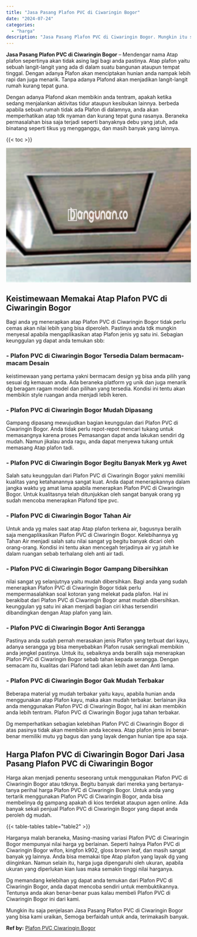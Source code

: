```yaml
---
title: "Jasa Pasang Plafon PVC di Ciwaringin Bogor"
date: "2024-07-24"
categories: 
  - "harga"
description: "Jasa Pasang Plafon PVC di Ciwaringin Bogor. Mungkin itu saja penjelasan Jasa Pasang Plafon PVC di Ciwaringin Bogor yang bisa kami uraikan, Semoga berfaidah u..."
---
```


**Jasa Pasang Plafon PVC di Ciwaringin Bogor** – Mendengar nama Atap plafon sepertinya akan tidak asing lagi bagi anda pastinya. Atap plafon yaitu sebuah langit-langit yang ada di dalam suatu bangunan ataupun tempat tinggal. Dengan adanya Plafon akan menciptakan hunian anda nampak lebih rapi dan juga menarik. Tanpa adanya Plafond akan menjadikan langit-langit rumah kurang tepat guna.

Dengan adanya Plafond akan membikin anda tentram, apakah ketika sedang menjalankan aktivitas tidur ataupun kesibukan lainnya. berbeda apabila sebuah rumah tidak ada Plafon di dalamnya, anda akan memperhatikan atap tdk nyaman dan kurang tepat guna rasanya. Beraneka permasalahan bisa saja terjadi seperti banyaknya debu yang jatuh, ada binatang seperti tikus yg mengganggu, dan masih banyak yang lainnya.

{{< toc >}}

![Jasa Pasang Plafon PVC di Ciwaringin Bogor](/images/flafond-pvc-murah14.png)

## Keistimewaan Memakai Atap Plafon PVC di Ciwaringin Bogor

Bagi anda yg menerapkan atap Plafon PVC di Ciwaringin Bogor tidak perlu cemas akan nilai lebih yang bisa diperoleh. Pastinya anda tdk mungkin menyesal apabila mengaplikasikan atap Plafon jenis yg satu ini. Sebagian keunggulan yg dapat anda temukan sbb:

### \- Plafon PVC di Ciwaringin Bogor Tersedia Dalam bermacam-macam Desain

keistimewaan yang pertama yakni bermacam design yg bisa anda pilih yang sesuai dg kemauan anda. Ada beraneka platform yg unik dan juga menarik dg beragam ragam model dan pilihan yang tersedia. Kondisi ini tentu akan membikin style ruangan anda menjadi lebih keren.

### \- Plafon PVC di Ciwaringin Bogor Mudah Dipasang

Gampang dipasang mewujudkan bagian keunggulan dari Plafon PVC di Ciwaringin Bogor. Anda tidak perlu repot-repot mencari tukang untuk memasangnya karena proses Pemasangan dapat anda lakukan sendiri dg mudah. Namun jikalau anda ragu, anda dapat menyewa tukang untuk memasang Atap plafon tadi.

### \- Plafon PVC di Ciwaringin Bogor Begitu Banyak Merk yg Awet

Salah satu keunggulan dari Plafon PVC di Ciwaringin Bogor yakni memiliki kualitas yang ketahanannya sangat kuat. Anda dapat menerapkannya dalam jangka waktu yg amat lama apabila menerapkan Plafon PVC di Ciwaringin Bogor. Untuk kualitasnya telah ditunjukkan oleh sangat banyak orang yg sudah mencoba menerapkan Plafond tipe pvc.

### \- Plafon PVC di Ciwaringin Bogor Tahan Air

Untuk anda yg males saat atap Atap plafon terkena air, bagusnya beralih saja mengaplikasikan Plafon PVC di Ciwaringin Bogor. Kelebihannya yg Tahan Air menjadi salah satu nilai sangat yg begitu banyak dicari oleh orang-orang. Kondisi ini tentu akan mencegah terjadinya air yg jatuh ke dalam ruangan sebab terhalang oleh anti air tadi.

### \- Plafon PVC di Ciwaringin Bogor Gampang Dibersihkan

nilai sangat yg selanjutnya yaitu mudah dibersihkan. Bagi anda yang sudah menerapkan Plafon PVC di Ciwaringin Bogor tidak perlu mempermasalahkan soal kotoran yang melekat pada plafon. Hal ini berakibat dari Plafon PVC di Ciwaringin Bogor amat mudah dibersihkan. keunggulan yg satu ini akan menjadi bagian ciri khas tersendiri dibandingkan dengan Atap plafon yang lain.

### \- Plafon PVC di Ciwaringin Bogor Anti Serangga

Pastinya anda sudah pernah merasakan jenis Plafon yang terbuat dari kayu, adanya serangga yg bisa menyebabkan Plafon rusak seringkali membikin anda jengkel pastinya. Untuk itu, sebaiknya anda beralih saja menerapkan Plafon PVC di Ciwaringin Bogor sebab tahan kepada serangga. Dengan semacam itu, kualitas dari Plafond tadi akan lebih awet dan Anti lama.

### \- Plafon PVC di Ciwaringin Bogor Gak Mudah Terbakar

Beberapa material yg mudah terbakar yaitu kayu, apabila hunian anda menggunakan atap Plafon kayu, maka akan mudah terbakar. berlainan jika anda menggunakan Plafon PVC di Ciwaringin Bogor, hal ini akan membikin anda lebih tentram. Plafon PVC di Ciwaringin Bogor juga tahan terbakar.

Dg memperhatikan sebagian kelebihan Plafon PVC di Ciwaringin Bogor di atas pasinya tidak akan membikin anda kecewa. Atap plafon jenis ini benar-benar memiliki mutu yg bagus dan yang layak dengan hunian tipe apa saja.

## Harga Plafon PVC di Ciwaringin Bogor Dari Jasa Pasang Plafon PVC di Ciwaringin Bogor

Harga akan menjadi penentu seseorang untuk menggunakan Plafon PVC di Ciwaringin Bogor atau tdknya. Begitu banyak dari mereka yang bertanya-tanya perihal harga Plafon PVC di Ciwaringin Bogor. Untuk anda yang tertarik menggunakan Plafon PVC di Ciwaringin Bogor, anda bisa membelinya dg gampang apakah di kios terdekat ataupun agen online. Ada banyak sekali penjual Plafon PVC di Ciwaringin Bogor yang dapat anda peroleh dg mudah.

{{< table-tables table="table2" >}}

Harganya malah beraneka, Masing-masing variasi Plafon PVC di Ciwaringin Bogor mempunyai nilai harga yg berlainan. Seperti halnya Plafon PVC di Ciwaringin Bogor wifon, kingfon k902, gloss brown leaf, dan masih sangat banyak yg lainnya. Anda bisa memakai tipe Atap plafon yang layak dg yang diinginkan. Namun selain itu, harga juga dipengaruhi oleh ukuran, apabila ukuran yang diperlukan kian luas maka semakin tinggi nilai harganya.

Dg memandang kelebihan yg dapat anda temukan dari Plafon PVC di Ciwaringin Bogor, anda dapat mencoba sendiri untuk membuktikannya. Tentunya anda akan benar-benar puas kalau membeli Plafon PVC di Ciwaringin Bogor ini dari kami.

Mungkin itu saja penjelasan Jasa Pasang Plafon PVC di Ciwaringin Bogor yang bisa kami uraikan, Semoga berfaidah untuk anda, terimakasih banyak.

**Ref by:** [Plafon PVC Ciwaringin Bogor](https://id.wikipedia.org/wiki/Plafon)
